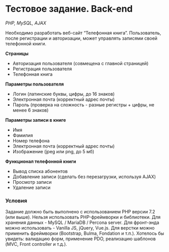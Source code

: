 # Тестовое задание. Back-end
_PHP, MySQL, AJAX_

Необходимо разработать веб-сайт “Телефонная книга”. Пользователь, после регистрации и
авторизации, может управлять записями своей телефонной книги.

__Страницы__
- Авторизация пользователя (совмещена с главной страницей)
- Регистрация пользователя
- Телефонная книга

__Параметры пользователя__
- Логин (латинские буквы, цифры, до 16 знаков)
- Электронная почта (корректный адрес почты)
- Пароль (проверка на сложность - разные регистры + цифры, не менее 6 знаков)

__Параметры записи в книге__
- Имя
- Фамилия
- Номер телефона
- Электронная почта (корректный адрес почты)
- Изображение (jpeg или png, до 5 мб)

__Функционал телефонной книги__
- Вывод списка абонентов
- Добавление записи (сделать без перезагрузки, используя AJAX)
- Просмотр записи
- Удаление записи

### Условия
Задание должно быть выполнено с использованием PHP версии 7.2 (или выше). Нельзя
использовать PHP-фреймворки и библиотеки. Для хранения данных - MySQL / MariaDB /
Percona server. Для фронт-энда можно использовать - Vanilla JS, jQuery, Vue.js. Для верстки
можно применить фреймворки (Bootstrap, Bulma, Fondation и т.п.).
Хотелось бы увидеть: валидацию форм, применение PDO, реализацию шаблонов (MVC, Front
controller и т.д.).
